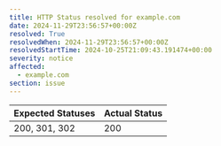 ```yaml
---
title: HTTP Status resolved for example.com
date: 2024-11-29T23:56:57+00:00Z
resolved: True
resolvedWhen: 2024-11-29T23:56:57+00:00Z
resolvedStartTime: 2024-10-25T21:09:43.191474+00:00
severity: notice
affected:
  - example.com
section: issue
---
```


| Expected Statuses | Actual Status  |
|-------------------|----------------|
| 200, 301, 302 | 200 |

